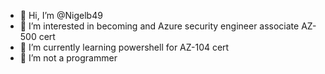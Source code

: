 - 👋 Hi, I’m @Nigelb49
- 👀 I’m interested in becoming and Azure security engineer associate AZ-500 cert
- 🌱 I’m currently learning powershell for AZ-104 cert
- 💞️ I’m not a programmer


<!---
Nigelb49/Nigelb49 is a ✨ special ✨ repository because its `README.md` (this file) appears on your GitHub profile.
You can click the Preview link to take a look at your changes.
--->
